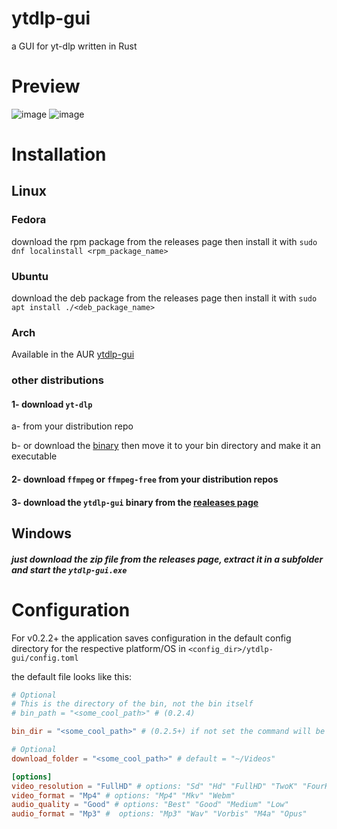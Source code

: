 # ytdlp-gui
a GUI for yt-dlp written in Rust

# Preview
![image](https://user-images.githubusercontent.com/85521119/197349230-dac48be5-d855-4d06-aa7e-d3a762b9efeb.png)
![image](https://user-images.githubusercontent.com/85521119/197349217-9be1988a-e869-4f85-bc1e-0b4b79253c14.png)

# Installation
## Linux

### Fedora
download the rpm package from the releases page then install it with ``sudo dnf localinstall <rpm_package_name>``

### Ubuntu
download the deb package from the releases page then install it with ``sudo apt install ./<deb_package_name>``

### Arch

Available in the AUR [ytdlp-gui](https://aur.archlinux.org/packages/ytdlp-gui)

### other distributions

#### 1- download ``yt-dlp``

a- from your distribution repo

b- or download the [binary](https://github.com/yt-dlp/yt-dlp/releases/latest/download/yt-dlp) then move it to your bin directory and make it an executable

#### 2- download ``ffmpeg`` or ``ffmpeg-free`` from your distribution repos


#### 3- download the ``ytdlp-gui`` binary from the [realeases page](https://github.com/BKSalman/ytdlp-gui/releases)

## Windows
##### just download the zip file from the releases page, extract it in a subfolder and start the ``ytdlp-gui.exe``

# Configuration

For v0.2.2+ the application saves configuration in the default config directory for the respective platform/OS in ``<config_dir>/ytdlp-gui/config.toml``

the default file looks like this:

```toml
# Optional
# This is the directory of the bin, not the bin itself
# bin_path = "<some_cool_path>" # (0.2.4)

bin_dir = "<some_cool_path>" # (0.2.5+) if not set the command will be `yt-dlp <app_args>`

# Optional
download_folder = "<some_cool_path>" # default = "~/Videos"

[options]
video_resolution = "FullHD" # options: "Sd" "Hd" "FullHD" "TwoK" "FourK"
video_format = "Mp4" # options: "Mp4" "Mkv" "Webm"
audio_quality = "Good" # options: "Best" "Good" "Medium" "Low"
audio_format = "Mp3" #  options: "Mp3" "Wav" "Vorbis" "M4a" "Opus"
```
